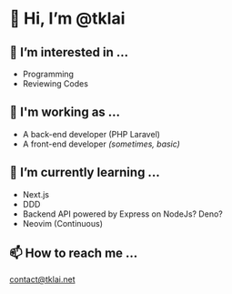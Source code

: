 # 👋 Hi, I’m @tklai

## 👀 I’m interested in ...
- Programming
- Reviewing Codes

## 💼 I'm working as ...
- A back-end developer (PHP Laravel)
- A front-end developer *(sometimes, basic)*

## 🌱 I’m currently learning ...
- Next.js
- DDD
- Backend API powered by Express on NodeJs? Deno?
- Neovim (Continuous)

## 📫 How to reach me ...
[contact@tklai.net](mailto:contact@tklai.net)
